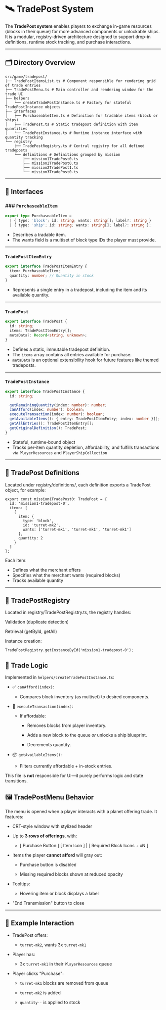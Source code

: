 # 🛰 TradePost System

The **TradePost system** enables players to exchange in-game resources (blocks in their queue) for more advanced components or unlockable ships. It is a modular, registry-driven architecture designed to support drop-in definitions, runtime stock tracking, and purchase interactions.

---

## 🗂 Directory Overview

```
src/game/tradepost/
├── TradePostItemsList.ts # Component responsible for rendering grid of trade entries
├── TradePostMenu.ts # Main controller and rendering window for the trade UI
├── helpers
│   └── createTradePostInstance.ts # Factory for stateful TradePostInstance objects
├── interfaces
│   ├── PurchaseableItem.ts # Definition for tradable items (block or ships)
│   ├── TradePost.ts # Static tradepost definition with item quantities
│   └── TradePostInstance.ts # Runtime instance interface with quantity tracking
└── registry
    ├── TradePostRegistry.ts # Central registry for all defined tradeposts
    └── definitions # Definitions grouped by mission
        ├── mission1TradePost0.ts
        ├── mission2TradePost0.ts
        ├── mission2TradePost1.ts
        └── mission3TradePost0.ts
```

---

## 🧾 Interfaces

### ### `PurchaseableItem`
```ts
export type PurchaseableItem =
  | { type: 'block'; id: string; wants: string[]; label?: string }
  | { type: 'ship'; id: string; wants: string[]; label?: string };
```

- Describes a tradable item.
- The wants field is a multiset of block type IDs the player must provide.

---

### `TradePostItemEntry`

```ts
export interface TradePostItemEntry {
  item: PurchaseableItem;
  quantity: number; // Quantity in stock
}
```

- Represents a single entry in a tradepost, including the item and its available quantity.

---

### `TradePost`

```ts
export interface TradePost {
  id: string;
  items: TradePostItemEntry[];
  metaData?: Record<string, unknown>;
}
```

- Defines a static, immutable tradepost definition.
- The `items` array contains all entries available for purchase.
- `metaData` is an optional extensibility hook for future features like themed tradeposts.

---

### `TradePostInstance`

```ts
export interface TradePostInstance {
  id: string;

  getRemainingQuantity(index: number): number;
  canAfford(index: number): boolean;
  executeTransaction(index: number): boolean;
  getAvailableItems(): { entry: TradePostItemEntry; index: number }[];
  getAllEntries(): TradePostItemEntry[];
  getOriginalDefinition(): TradePost;
}
```

- Stateful, runtime-bound object
- Tracks per-item quantity depletion, affordability, and fulfills transactions via `PlayerResources` and `PlayerShipCollection`

---

## 🧱 TradePost Definitions

Located under registry/definitions/, each definition exports a TradePost object, for example:

```
export const mission1TradePost0: TradePost = {
  id: 'mission1-tradepost-0',
  items: [
    {
      item: {
        type: 'block',
        id: 'turret-mk2',
        wants: ['turret-mk1', 'turret-mk1', 'turret-mk1']
      },
      quantity: 2
    }
  ]
};
```

Each item:

- Defines what the merchant offers
- Specifies what the merchant wants (required blocks)
- Tracks available quantity

---

## 🧭 TradePostRegistry
Located in registry/TradePostRegistry.ts, the registry handles:

Validation (duplicate detection)

Retrieval (getById, getAll)

Instance creation:

```
TradePostRegistry.getInstanceById('mission1-tradepost-0');
```

## 🔄 Trade Logic

Implemented in `helpers/createTradePostInstance.ts`:

- ✅ `canAfford(index)`:
    
    - Compares block inventory (as multiset) to desired components.
        
- 🔁 `executeTransaction(index)`:
    
    - If affordable:
        
        - Removes blocks from player inventory.
            
        - Adds a new block to the queue _or_ unlocks a ship blueprint.
            
        - Decrements quantity.
            
- 📦 `getAvailableItems()`:
    
    - Filters currently affordable + in-stock entries.
        

This file is **not** responsible for UI—it purely performs logic and state transitions.


## 🖼 TradePostMenu Behavior

The menu is opened when a player interacts with a planet offering trade. It features:

- CRT-style window with stylized header
    
- Up to **3 rows of offerings**, with:
    
    - [ Purchase Button ] [ Item Icon ] | [ Required Block Icons + xN ]
        
- Items the player **cannot afford** will gray out:
    
    - Purchase button is disabled
        
    - Missing required blocks shown at reduced opacity
        
- Tooltips:
    
    - Hovering item or block displays a label
        
- "End Transmission" button to close
    

---

## 🧪 Example Interaction

- TradePost offers:
    
    - `turret-mk2`, wants 3x `turret-mk1`
        
- Player has:
    
    - 3x `turret-mk1` in their `PlayerResources` queue
        
- Player clicks "Purchase":
    
    - `turret-mk1` blocks are removed from queue
        
    - `turret-mk2` is added
        
    - `quantity--` is applied to stock


    